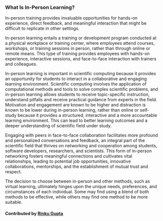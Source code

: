 
### What Is In-Person Learning?

<!--- deck start --->
In-person training provides invaluable opportunities for hands-on experience, direct feedback, and meaningful interaction that might be difficult to replicate in other settings.
<!--- deck end --->

<!--- body start --->
In-person learning entails a training or development program conducted at a physical workplace or training center, where employees attend courses, workshops, or training sessions in person, rather than through online or remote means. This type of training provides employees with hands-on experience, interactive sessions, and face-to-face interaction with trainers and colleagues.

In-person learning is important in scientific computing because it provides an opportunity for students to interact in a collaborative and engaging learning environment. Scientific computing involves the application of computational methods and tools to solve complex scientific problems, and in-person learning allows students to receive topic-specific instruction, understand pitfalls and receive practical guidance from experts in the field. Motivation and engagement are known to be higher and distraction is known to be lower during in-person learning, rather than online or self-study because it provides a structured, interactive and  a more accountable learning environment. This can lead to better learning outcomes and a deeper understanding of scientific field under study.

Engaging with peers in face-to-face collaboration facilitates more profound and personalized conversations and feedback, an integral part of the scientific field that thrives on networking and cooperation among students, software developers, researchers, and scientists. This form of in-person networking fosters meaningful connections and cultivates vital relationships, leading to potential job opportunities, innovative collaborations, mentorships, and the establishment of mutual trust and respect.

The decision to choose between in-person and other methods, such as virtual learning, ultimately hinges upon the unique needs, preferences, and circumstances of each individual. Some may find using a blend of both methods to be effective, while others may find one method to be more suitable.


<!--- body end  --->

#### Contributed by [Rinku Gupta](https://github.com/rinkug)
 
<!---
Publish: yes
Pinned: yes
Topics: in-person learning
RSS update: 2023-03-31
--->
